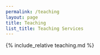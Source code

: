 ```yaml
---
permalink: /teaching
layout: page
title: Teaching
list_title: Teaching Services
---
```


{% include_relative teaching.md %}